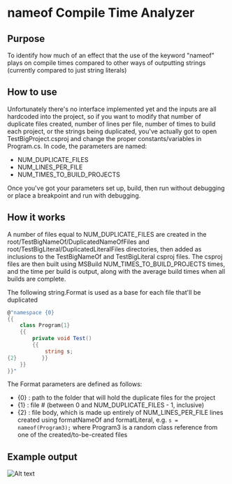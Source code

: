 # nameof Compile Time Analyzer

## Purpose
To identify how much of an effect that the use of the keyword "nameof" plays on compile times compared to other ways of outputting strings (currently compared to just string literals)

## How to use
Unfortunately there's no interface implemented yet and the inputs are all hardcoded into the project, so if you want to modify that number of duplicate files created, number of lines per file, number of times to build each project, or the strings being duplicated, you've actually got to open TestBigProject.csproj and change the proper constants/variables in Program.cs. In code, the parameters are named:

*	NUM_DUPLICATE_FILES
*	NUM_LINES_PER_FILE
*	NUM_TIMES_TO_BUILD_PROJECTS

Once you've got your parameters set up, build, then run without debugging or place a breakpoint and run with debugging.

## How it works
A number of files equal to NUM_DUPLICATE_FILES are created in the root/TestBigNameOf/DuplicatedNameOfFiles and root/TestBigLiteral/DuplicatedLiteralFiles directories, then added as inclusions to the TestBigNameOf and TestBigLiteral csproj files. The csproj files are then built using MSBuild NUM_TIMES_TO_BUILD_PROJECTS times, and the time per build is output, along with the average build times when all builds are complete.

The following string.Format is used as a base for each file that'll be duplicated

```csharp
@"namespace {0}
{{
    class Program{1}
    {{
        private void Test()
        {{
            string s;
{2}        }}
    }}
}}"
```

The Format parameters are defined as follows:

*	{0} : path to the folder that will hold the duplicate files for the project
*	{1} : file # (between 0 and NUM_DUPLICATE_FILES - 1, inclusive)
*	{2} : file body, which is made up entirely of NUM_LINES_PER_FILE lines created using formatNameOf and formatLiteral, e.g. `s = nameof(Program3);` where Program3 is a random class reference from one of the created/to-be-created files

## Example output
![Alt text](https://i.imgur.com/y064oWD.png)